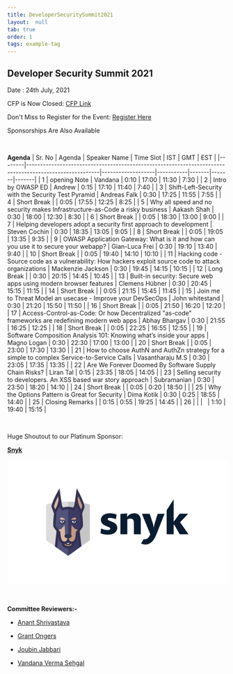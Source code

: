 ```yaml
---
title: DeveloperSecuritySummit2021
layout:  null
tab: true
order: 1
tags: example-tag
---
```


## Developer Security Summit 2021

Date : 24th July, 2021


CFP is Now Closed: [CFP Link](https://owasp.submittable.com/submit/196834/owasp-appsec-days-developer-security-summit-2021)


Don't Miss to Register for the Event: [Register Here](https://www.eventbrite.com/e/appsec-days-owasp-developer-security-summit-2021-tickets-153345649967)


Sponsorships Are Also Available

<br>

**Agenda**
| Sr. No | Agenda                                                                                                 | Speaker Name      | Time Slot | IST   | GMT   | EST   |
|--------|--------------------------------------------------------------------------------------------------------|-------------------|-----------|-------|-------|-------|
| 1      | opening Note                                                                                           | Vandana           | 0:10      | 17:00 | 11:30 | 7:30  |
| 2      | Intro by OWASP ED                                                                                      | Andrew            | 0:15      | 17:10 | 11:40 | 7:40  |
| 3      | Shift-Left-Security with the Security Test Pyramid                                                     | Andreas Falk      | 0:30      | 17:25 | 11:55 | 7:55  |
| 4      | Short Break                                                                                            |                   | 0:05      | 17:55 | 12:25 | 8:25  |
| 5      | Why all speed and no security makes Infrastructure-as-Code a risky business                            | Aakash Shah       | 0:30      | 18:00 | 12:30 | 8:30  |
| 6      | Short Break                                                                                            |                   | 0:05      | 18:30 | 13:00 | 9:00  |
| 7      | Helping developers adopt a security first approach to development                                      | Steven Cochin     | 0:30      | 18:35 | 13:05 | 9:05  |
| 8      | Short Break                                                                                            |                   | 0:05      | 19:05 | 13:35 | 9:35  |
| 9      | OWASP Application Gateway: What is it and how can you use it to secure your webapp?                    | Gian-Luca Frei    | 0:30      | 19:10 | 13:40 | 9:40  |
| 10     | Short Break                                                                                            |                   | 0:05      | 19:40 | 14:10 | 10:10 |
| 11     | Hacking code - Source code as a vulnerability: How hackers exploit source code to attack organizations | Mackenzie Jackson | 0:30      | 19:45 | 14:15 | 10:15 |
| 12     | Long Break                                                                                             |                   | 0:30      | 20:15 | 14:45 | 10:45 |
| 13     | Built-in security: Secure web apps using modern browser features                                       | Clemens Hübner    | 0:30      | 20:45 | 15:15 | 11:15 |
| 14     | Short Break                                                                                            |                   | 0:05      | 21:15 | 15:45 | 11:45 |
| 15     | Join me to Threat Model an usecase - Improve your DevSecOps                                            | John whitestand   | 0:30      | 21:20 | 15:50 | 11:50 |
| 16     | Short Break                                                                                            |                   | 0:05      | 21:50 | 16:20 | 12:20 |
| 17     | Access-Control-as-Code: Or how Decentralized "as-code" frameworks are redefining modern web apps       | Abhay Bhargav     | 0:30      | 21:55 | 16:25 | 12:25 |
| 18     | Short Break                                                                                            |                   | 0:05      | 22:25 | 16:55 | 12:55 |
| 19     | Software Composition Analysis 101: Knowing what’s inside your apps                                     | Magno Logan       | 0:30      | 22:30 | 17:00 | 13:00 |
| 20     | Short Break                                                                                            |                   | 0:05      | 23:00 | 17:30 | 13:30 |
| 21     | How to choose AuthN and AuthZn strategy for a simple to complex Service-to-Service Calls               | Vasantharaju M.S  | 0:30      | 23:05 | 17:35 | 13:35 |
| 22     | Are We Forever Doomed By Software Supply Chain Risks?                                                  | Liran Tal         | 0:15      | 23:35 | 18:05 | 14:05 |
| 23     | Selling security to developers. An XSS based war story approach                                        | Subramanian       | 0:30      | 23:50 | 18:20 | 14:10 |
| 24     | Short Break                                                                                            |                   | 0:05      | 0:20  | 18:50 |       |
| 25     | Why the Options Pattern is Great for Security                                                          | Dima Kotik        | 0:30      | 0:25  | 18:55 | 14:40 |
| 25     | Closing Remarks                                                                                        |                   | 0:15      | 0:55  | 19:25 | 14:45 |
| 26     |                                                                                                        |                   |           | 1:10  | 19:40 | 15:15 |



<br>

Huge Shoutout to our Platinum Sponsor:

[**Snyk**](https://snyk.io/)

![Snyk logo](/assets/images/snyk-logo-black.png)

<br>

**Committee Reviewers:-**

* [Anant Shrivastava](https://twitter.com/anantshri)

* [Grant Ongers](https://twitter.com/rewtd)

* [Joubin Jabbari](https://twitter.com/joubinj)

* [Vandana Verma Sehgal](https://twitter.com/InfosecVandana)

